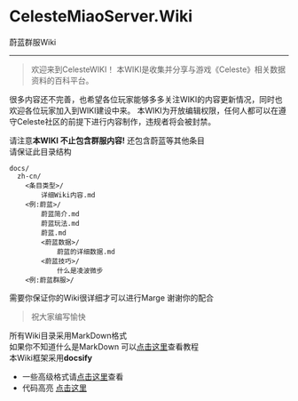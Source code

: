 # CelesteMiaoServer.Wiki
 蔚蓝群服Wiki

---
>欢迎来到CelesteWIKI！
本WIKI是收集并分享与游戏《Celeste》相关数据资料的百科平台。

很多内容还不完善，也希望各位玩家能够多多关注WIKI的内容更新情况，同时也欢迎各位玩家加入到WIKI建设中来。
本WIKI为开放编辑权限，任何人都可以在遵守Celeste社区的前提下进行内容制作，违规者将会被封禁。

请注意**本WIKI 不止包含群服内容!** 还包含蔚蓝等其他条目  
请保证此目录结构
```
docs/
  zh-cn/
    <条目类型>/
        详细Wiki内容.md
    <例:蔚蓝>/
        蔚蓝简介.md
        蔚蓝玩法.md
        蔚蓝.md
        <蔚蓝数据>/
            蔚蓝的详细数据.md
        <蔚蓝技巧>/
            什么是凌波微步
    <例:蔚蓝群服>/
```
需要你保证你的Wiki很详细才可以进行Marge 谢谢你的配合
> 祝大家编写愉快

所有Wiki目录采用MarkDown格式  
如果你不知道什么是MarkDown 可以[点击这里](https://www.runoob.com/markdown/md-tutorial.html)查看教程  
本Wiki框架采用**docsify** 
- 一些高级格式请[点击这里](https://docsify.js.org/#/helpers)查看  
- 代码高亮 [点击这里](https://docsify.js.org/#/language-highlight)